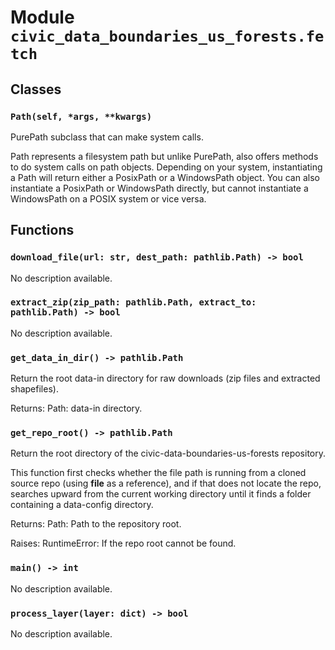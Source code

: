# Module `civic_data_boundaries_us_forests.fetch`

## Classes

### `Path(self, *args, **kwargs)`

PurePath subclass that can make system calls.

Path represents a filesystem path but unlike PurePath, also offers
methods to do system calls on path objects. Depending on your system,
instantiating a Path will return either a PosixPath or a WindowsPath
object. You can also instantiate a PosixPath or WindowsPath directly,
but cannot instantiate a WindowsPath on a POSIX system or vice versa.

## Functions

### `download_file(url: str, dest_path: pathlib.Path) -> bool`

No description available.

### `extract_zip(zip_path: pathlib.Path, extract_to: pathlib.Path) -> bool`

No description available.

### `get_data_in_dir() -> pathlib.Path`

Return the root data-in directory for raw downloads
(zip files and extracted shapefiles).

Returns:
    Path: data-in directory.

### `get_repo_root() -> pathlib.Path`

Return the root directory of the civic-data-boundaries-us-forests repository.

This function first checks whether the file path is running from
a cloned source repo (using __file__ as a reference), and if that
does not locate the repo, searches upward from the current working
directory until it finds a folder containing a data-config directory.

Returns:
    Path: Path to the repository root.

Raises:
    RuntimeError: If the repo root cannot be found.

### `main() -> int`

No description available.

### `process_layer(layer: dict) -> bool`

No description available.
